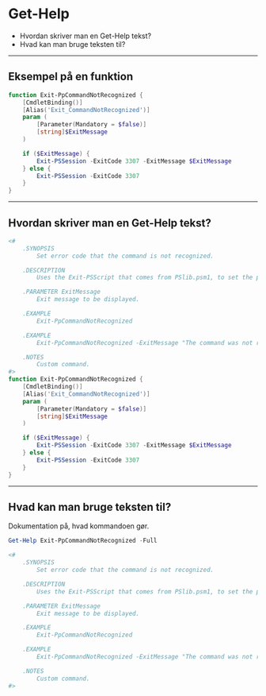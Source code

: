 # Get-Help

* Hvordan skriver man en Get-Help tekst?
* Hvad kan man bruge teksten til?

---

## Eksempel på en funktion

```powershell
function Exit-PpCommandNotRecognized {
	[CmdletBinding()]
	[Alias('Exit_CommandNotRecognized')]
	param (
		[Parameter(Mandatory = $false)]
		[string]$ExitMessage
	)

	if ($ExitMessage) {
		Exit-PSSession -ExitCode 3307 -ExitMessage $ExitMessage
	} else {
		Exit-PSSession -ExitCode 3307
	}
}
```

---

## Hvordan skriver man en Get-Help tekst?
    
```powershell
<#
	.SYNOPSIS
		Set error code that the command is not recognized.

	.DESCRIPTION
		Uses the Exit-PSScript that comes from PSlib.psm1, to set the package error.

	.PARAMETER ExitMessage
		Exit message to be displayed.

	.EXAMPLE
		Exit-PpCommandNotRecognized

	.EXAMPLE
		Exit-PpCommandNotRecognized -ExitMessage "The command was not recognized."

	.NOTES
		Custom command.
#>
function Exit-PpCommandNotRecognized {
	[CmdletBinding()]
	[Alias('Exit_CommandNotRecognized')]
	param (
		[Parameter(Mandatory = $false)]
		[string]$ExitMessage
	)

	if ($ExitMessage) {
		Exit-PSSession -ExitCode 3307 -ExitMessage $ExitMessage
	} else {
		Exit-PSSession -ExitCode 3307
	}
}
```

---

## Hvad kan man bruge teksten til?

Dokumentation på, hvad kommandoen gør.
    
```powershell
Get-Help Exit-PpCommandNotRecognized -Full
```

```powershell
<#
	.SYNOPSIS
		Set error code that the command is not recognized.

	.DESCRIPTION
		Uses the Exit-PSScript that comes from PSlib.psm1, to set the package error.

	.PARAMETER ExitMessage
		Exit message to be displayed.

	.EXAMPLE
		Exit-PpCommandNotRecognized

	.EXAMPLE
		Exit-PpCommandNotRecognized -ExitMessage "The command was not recognized."

	.NOTES
		Custom command.
#>
```
